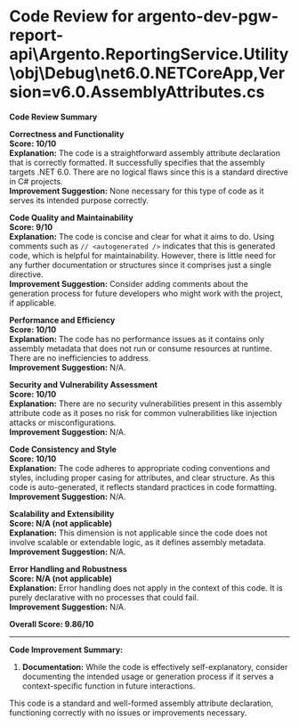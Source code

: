 # Code Review for argento-dev-pgw-report-api\Argento.ReportingService.Utility\obj\Debug\net6.0\.NETCoreApp,Version=v6.0.AssemblyAttributes.cs

**Code Review Summary**

**Correctness and Functionality**  
**Score: 10/10**  
**Explanation:** The code is a straightforward assembly attribute declaration that is correctly formatted. It successfully specifies that the assembly targets .NET 6.0. There are no logical flaws since this is a standard directive in C# projects.  
**Improvement Suggestion:** None necessary for this type of code as it serves its intended purpose correctly.

**Code Quality and Maintainability**  
**Score: 9/10**  
**Explanation:** The code is concise and clear for what it aims to do. Using comments such as `// <autogenerated />` indicates that this is generated code, which is helpful for maintainability. However, there is little need for any further documentation or structures since it comprises just a single directive.  
**Improvement Suggestion:** Consider adding comments about the generation process for future developers who might work with the project, if applicable.

**Performance and Efficiency**  
**Score: 10/10**  
**Explanation:** The code has no performance issues as it contains only assembly metadata that does not run or consume resources at runtime. There are no inefficiencies to address.  
**Improvement Suggestion:** N/A.

**Security and Vulnerability Assessment**  
**Score: 10/10**  
**Explanation:** There are no security vulnerabilities present in this assembly attribute code as it poses no risk for common vulnerabilities like injection attacks or misconfigurations.  
**Improvement Suggestion:** N/A.

**Code Consistency and Style**  
**Score: 10/10**  
**Explanation:** The code adheres to appropriate coding conventions and styles, including proper casing for attributes, and clear structure. As this code is auto-generated, it reflects standard practices in code formatting.  
**Improvement Suggestion:** N/A.

**Scalability and Extensibility**  
**Score: N/A (not applicable)**  
**Explanation:** This dimension is not applicable since the code does not involve scalable or extendable logic, as it defines assembly metadata.  
**Improvement Suggestion:** N/A.

**Error Handling and Robustness**  
**Score: N/A (not applicable)**  
**Explanation:** Error handling does not apply in the context of this code. It is purely declarative with no processes that could fail.  
**Improvement Suggestion:** N/A.

**Overall Score: 9.86/10**  

---

**Code Improvement Summary:**
1. **Documentation:** While the code is effectively self-explanatory, consider documenting the intended usage or generation process if it serves a context-specific function in future interactions.
  
This code is a standard and well-formed assembly attribute declaration, functioning correctly with no issues or improvements necessary.